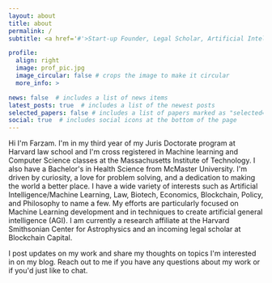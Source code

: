 ```yaml
---
layout: about
title: about
permalink: /
subtitle: <a href='#'>Start-up Founder, Legal Scholar, Artificial Intelligence Researcher</a>.

profile:
  align: right
  image: prof_pic.jpg
  image_circular: false # crops the image to make it circular
  more_info: >

news: false  # includes a list of news items
latest_posts: true  # includes a list of the newest posts
selected_papers: false # includes a list of papers marked as "selected={true}"
social: true  # includes social icons at the bottom of the page
---
```


Hi I'm Farzam. I'm in my third year of my Juris Doctorate program at Harvard law school and I'm cross registered in Machine learning and Computer Science classes at the Massachusetts Institute of Technology. I also have a Bachelor's in Health Science from McMaster University. I'm driven by curiosity, a love for problem solving, and a dedication to making the world a better place. I have a wide variety of interests such as Artificial Intelligence/Machine Learning, Law, Biotech, Economics, Blockchain, Policy, and Philosophy to name a few. My efforts are particularly focused on Machine Learning development and in techniques to create artificial general intelligence (AGI). I am currently a research affiliate at the Harvard Smithsonian Center for Astrophysics and an incoming legal scholar at Blockchain Capital. 

I post updates on my work and share my thoughts on topics I'm interested in on my blog. Reach out to me if you have any questions about my work or if you'd just like to chat.
